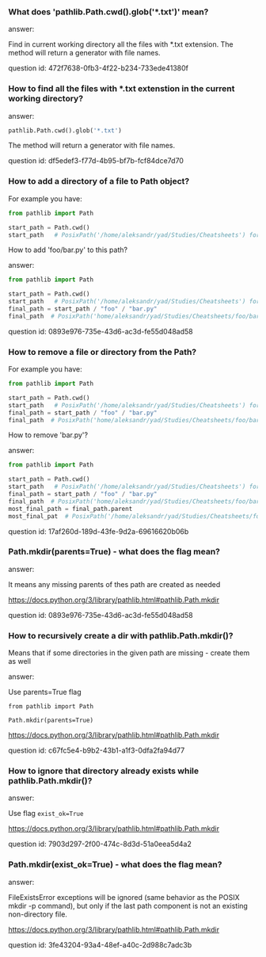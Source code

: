 ### What does 'pathlib.Path.cwd().glob('*.txt')' mean?

answer:

Find in current working directory all the files with *.txt extension.
The method will return a generator with file names.

question id: 472f7638-0fb3-4f22-b234-733ede41380f


### How to find all the files with *.txt extenstion in the current working directory?

answer:

```python
pathlib.Path.cwd().glob('*.txt')
```

The method will return a generator with file names.

question id: df5edef3-f77d-4b95-bf7b-fcf84dce7d70


### How to add a directory of a file to Path object?

For example you have:
```python
from pathlib import Path

start_path = Path.cwd()
start_path   # PosixPath('/home/aleksandr/yad/Studies/Cheatsheets') for example
```

How to add 'foo/bar.py' to this path?

answer:
```python
from pathlib import Path

start_path = Path.cwd()
start_path   # PosixPath('/home/aleksandr/yad/Studies/Cheatsheets') for example
final_path = start_path / "foo" / "bar.py"
final_path  # PosixPath('home/aleksandr/yad/Studies/Cheatsheets/foo/bar.py')
```

question id: 0893e976-735e-43d6-ac3d-fe55d048ad58


### How to remove a file or directory from the Path?

For example you have:
```python
from pathlib import Path

start_path = Path.cwd()
start_path   # PosixPath('/home/aleksandr/yad/Studies/Cheatsheets') for example
final_path = start_path / "foo" / "bar.py"
final_path  # PosixPath('home/aleksandr/yad/Studies/Cheatsheets/foo/bar.py')
```

How to remove 'bar.py'?

answer:

```python
from pathlib import Path

start_path = Path.cwd()
start_path   # PosixPath('/home/aleksandr/yad/Studies/Cheatsheets') for example
final_path = start_path / "foo" / "bar.py"
final_path  # PosixPath('home/aleksandr/yad/Studies/Cheatsheets/foo/bar.py')
most_final_path = final_path.parent
most_final_pat  # PosixPath('/home/aleksandr/yad/Studies/Cheatsheets/foo')
```

question id: 17af260d-189d-43fe-9d2a-69616620b06b


### Path.mkdir(parents=True) - what does the flag mean?

answer:

It means any missing parents of thes path are created as needed

https://docs.python.org/3/library/pathlib.html#pathlib.Path.mkdir

question id: 0893e976-735e-43d6-ac3d-fe55d048ad58


### How to recursively create a dir with pathlib.Path.mkdir()? 

Means that if some directories in the given path are missing - create them as well

answer:

Use parents=True flag

```pyton
from pathlib import Path

Path.mkdir(parents=True)
```

https://docs.python.org/3/library/pathlib.html#pathlib.Path.mkdir

question id: c67fc5e4-b9b2-43b1-a1f3-0dfa2fa94d77


### How to ignore that directory already exists while pathlib.Path.mkdir()?

answer:

Use flag `exist_ok=True`

https://docs.python.org/3/library/pathlib.html#pathlib.Path.mkdir

question id: 7903d297-2f00-474c-8d3d-51a0eea5d4a2


### Path.mkdir(exist_ok=True) - what does the flag mean?

answer:

FileExistsError exceptions will be ignored (same behavior as the POSIX mkdir -p command), 
but only if the last path component is not an existing non-directory file.

https://docs.python.org/3/library/pathlib.html#pathlib.Path.mkdir

question id: 3fe43204-93a4-48ef-a40c-2d988c7adc3b